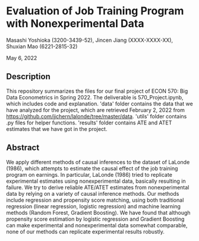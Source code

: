 # Evaluation of Job Training Program with Nonexperimental Data

Masashi Yoshioka (3200-3439-52), Jincen Jiang (XXXX-XXXX-XX), Shuxian Mao (6221-2815-32)

May 6, 2022

## Description

This repository summarizes the files for our final project of ECON 570: Big Data Econometrics in Spring 2022. The deliverable is 570_Project.ipynb, which includes code and explanation. 'data' folder contains the data that we have analyzed for the project, which are retrieved February 2, 2022 from https://github.com/jjchern/lalonde/tree/master/data. 'utils' folder contains .py files for helper functions. 'results' folder contains ATE and ATET estimates that we have got in the project.

## Abstract

We apply different methods of causal inferences to the dataset of LaLonde (1986), which attempts to estimate the causal effect of the job training program on earnings. In particular, LaLonde (1986) tried to replicate experimental estimates using nonexperimental data, basically resulting in failure. We try to derive reliable ATE/ATET estimates from nonexperimental data by relying on a variety of causal inference methods. Our methods include regression and propensity score matching, using both traditional regression (linear regression, logistic regression) and machine learning methods (Random Forest, Gradient Boosting). We have found that although propensity score estimation by logistic regression and Gradient Boosting can make experimental and nonexperimental data somewhat comparable, none of our methods can replicate experimental results robustly.

